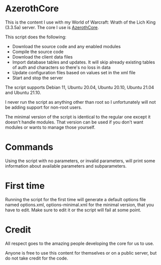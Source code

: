 # AzerothCore
This is the content I use with my World of Warcraft: Wrath of the Lich King (3.3.5a) server. The core I use is [AzerothCore](https://github.com/azerothcore/azerothcore-wotlk).

This script does the following:
- Download the source code and any enabled modules
- Compile the source code
- Download the client data files
- Import database tables and updates. It will skip already existing tables of auth and characters so there's no loss in data
- Update configuration files based on values set in the xml file
- Start and stop the server

The script supports Debian 11, Ubuntu 20.04, Ubuntu 20.10, Ubuntu 21.04 and Ubuntu 21.10.

I never run the script as anything other than root so I unfortunately will not be adding support for non-root users.

The minimal version of the script is identical to the regular one except it doesn't handle modules. That version can be used if you don't want modules or wants to manage those yourself.

# Commands
Using the script with no parameters, or invalid parameters, will print some information about available parameters and subparameters.

# First time
Running the script for the first time will generate a default options file named options.xml, options-minimal.xml for the minimal version, that you have to edit. Make sure to edit it or the script will fail at some point.

# Credit
All respect goes to the amazing people developing the core for us to use.

Anyone is free to use this content for themselves or on a public server, but do not take credit for the code.
